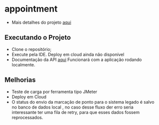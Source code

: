 # appointment

* Mais detalhes do projeto [aqui](https://docs.google.com/document/d/1Ou3oU6n6LTr_XBq3bJ743FPFzi9cTx9OWjRgIlsTqmE/edit?usp=sharing)


## Executando o Projeto
* Clone o repositório;
* Execute pela IDE. Deploy em cloud ainda não disponível
* Documentação da API [aqui](http://localhost:8080/ecommerce/swagger-ui.html) Funcionará com a aplicação rodando localmente.


## Melhorias
* Teste de carga por ferramenta tipo JMeter
* Deploy em Cloud
* O status do envio da marcação de ponto para o sistema legado é salvo no banco de dados local , no caso desse fluxo der erro seria interessante ter uma fila de retry, para que esses dados fossem reprocessados.
